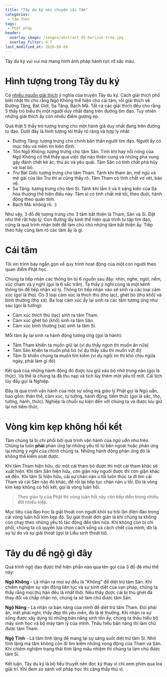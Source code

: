 ```yaml
---
title: "Tây du ký nói chuyện cái Tâm"
categories:
 - tâm thức
tags:
 - Phật pháp
header:
  overlay_image: /images/abstract-05-horizon-tree.jpg
  overlay_filter: 0.7
last_modified_at: 2020-09-04
---
```


Tây du ký vui vui mà mang hình ảnh pháp hành rực rỡ sắc màu.


# Hình tượng trong Tây du ký

Có [nhiều nguồn giải thích](https://www.google.com/search?q=%C3%BD+ngh%C4%A9a+truy%E1%BB%87n+t%C3%A2y+du+k%C3%BD) ý nghĩa của truyện Tây du ký. Cách giải thích phổ biết nhất thì cho rằng Ngộ Không thể hiện cho cái tâm, rồi giải thích về Đường Tăng, Bát Giới, Sa Tăng, Bạch Mã. Tất cả các giải thích đều cho rằng 5 thầy trò biểu thị một người duy nhất đang trên đường tìm đạo. Tuy nhiên những giải thích ấy còn nhiều điểm gượng ép.

Quả thật 5 thầy trò tượng trưng cho một hành giả duy nhất đang trên đường tu đạo. Dưới đây là hình tượng tôi thấy rõ ràng và hợp lý nhất:

 - Đường Tăng: tượng trưng cho chính bản thân người tìm đạo. Người ấy có mục tiêu và niềm tin kiên định.
 - Tôn Ngộ Không: tượng trưng cho tâm Sân. Tính khí hay nổi nóng của Ngộ Không có thể thấy qua việc đại náo thiên cung và những pha vung gậy đánh chết kẻ ác, thú ác và yêu quái. Tâm Sân có tính chất phá hủy và loại bỏ.
 - Trư Bát Giới: tượng trưng cho tâm Tham. Tánh khí tham ăn, mê ngủ và mê gái của lão Trư thì ai cũng thấy rõ. Tâm Tham có tính chất vơ vét, bảo vệ.
 - Sa Tăng: tượng trưng cho tâm Si. Tánh khí lầm lì và ít sáng kiến của Sa hòa thượng thể hiện điều này. Tâm si có tính chất mê tối, theo đuôi, hành động theo quán tính.
 - Bạch Mã: không rõ. :)

Như vậy, 3 đồ đệ tượng trưng cho 3 tâm bất thiện là Tham, Sân và Si. Đặt như thế rất hợp lý. Con đường lấy kinh thể hiện quá trình tu tập tìm đạo, cũng là quá trình nhận biết để làm chủ chủ những tâm bất thiện ấy. Tiếp theo hãy cùng làm rõ các tâm ấy là gì.

# Cái tâm 

Tôi xin trình bày ngắn gọn về quy trình hoạt động của một con người theo quan điểm Phật học.

Chúng ta tiếp nhận các thông tin từ 6 nguồn sau đây: nhìn, nghe, ngửi, nếm, xúc chạm và ý nghĩ (gọi là 6 sắc trần). Ta thấy ý nghĩ cũng là một kênh thông tin để tiếp nhận xử lý. Thông tin tiếp nhận vào sẽ sinh ra các loại cảm xúc (gọi là thọ). Có 3 loại cảm xúc là thích thú (thọ lạc), ghét bỏ (thọ khổ) và bình thường (thọ xả). Ba loại cảm xúc ấy lại sinh ra các tâm tương ứng như sau (gọi là tưởng):

 - Cảm xúc thích thú (lạc) sinh ra tâm Tham.
 - Cảm xúc ghét bỏ (khổ) sinh ra tâm Sân.
 - Cảm xúc bình thường (xả) sinh ta tâm Si.

Mỗi tâm ấy lại sinh ra hành động tương ứng (gọi là hành):

 - Tâm Tham khiến ta muốn giữ lại (ví dụ thấy ngon thì muốn ăn nữa)
 - Tâm Sân khiến ta muốn phá bỏ (ví dụ thấy xấu thì muốn vứt đi)
 - Tâm Si khiến chúng ta muốn tìm kiếm (ví dụ ngồi im thì khó chịu ngứa ngáy, phải làm gì đó)

Kết quả của những hành động đó được lưu giữ vào bộ nhớ trong não (gọi là thức). Và thế là chúng ta đã thu nạp và tích lũy thêm một yếu tố mới. Cái tích lũy đấy gọi là Nghiệp.

Đây là quá trình vận hành của một sự sống mà giáo lý Phật gọi là Ngũ uẩn, bao gồm: thân thể, cảm xúc, tư tưởng, hành động, tiềm thức (gọi là sắc, thọ, tưởng, hành, thức). Nghiệp là chuỗi sự kiện đến với chúng ta và được lưu giữ lại nơi tiềm thức.

# Vòng kìm kẹp không hồi kết

Tâm chúng ta bị chi phối bởi quá trình vận hành của *ngũ uẩn* như trên. Chúng ta luôn **phải** phản ứng lại những yếu tố từ bên ngoài hoặc phản ứng lại những ý nghĩ của chính chúng ta. Những hành động phản ứng đó là không thể kiểm soát được.

Khi tâm Tham hiện hữu, dù một cái tham bỏ được thì một cái tham khác sẽ xuất hiện. Khi tâm Sân hiện hữu, cơn giận này nguôi được thì cơn giận khác sẽ đến. Khi tâm Si hiện hữu, cái sự chán nản u tối luôn thúc ta đi tìm cái Tham và cái Sân nào đó khác, để rồi lại tiếp tục chán nản u tối. Đó là vòng kìm kẹp không có hồi kết, gọi là vòng luân hồi.

> Theo giáo lý của Phật thì vòng luân hồi này còn tiếp diễn trong nhiều đời nhiều kiếp.

Mục tiêu của đạo học là giải thoát con người khỏi sự trôi lăn điên đảo trong cái vòng luân hồi kìm kẹp đó. Sự giải thoát đơn giản là khi chúng ta không còn chạy theo những yếu tố tác động đến tâm nữa. Khi không còn bị chi phối, chúng ta có quyền lựa chọn cách sống và cách chết của mình, đó là sự tự do và sự giải thoát (gọi là Liễu sinh thoát tử).


# Tây du để ngộ gì đây

Quá trình ngộ đạo được thể hiện phần nào qua tên gọi của 3 đồ đệ như thế này:

**Ngộ Không** - Là nhận ra mọi sự đều là "Không" để diệt trừ tâm Sân. Khi chiêm nghiệm sự vận động liên tục và sự sinh diệt của vạn pháp, chúng ta thấy rằng mọi thù hận đều là nhất thời. Nếu thấy được cái bị thù ghét đã thay đổi và chấp nhận nó, chúng ta sẽ làm chủ được tâm Sân.

**Ngộ Năng** - Là nhận ra bản năng của mình để diệt trừ tâm Tham. Đói phải ăn, mệt phải nghỉ, thấy đẹp thì yêu mến, đó là lẽ thường. Khi nhận ra sự sống được xây dựng từ những bản năng sinh tồn ấy, chúng ta thấu hiểu bộ máy sinh học và bộ máy tâm lý của mình. Thấu hiểu bản năng thì làm chủ được tâm Tham.

**Ngộ Tĩnh** - Là tâm tĩnh lặng để mang lại sự sáng suốt diệt trừ tâm Si. Nhờ tĩnh lặng mà tâm không còn đi tìm kiếm những vọng động của Tham và Sân. Khi chiêm nghiệm trạng thái tĩnh lặng mầu nhiệm thì chúng ta làm chủ được tâm Si.

Kết luận, Tây du ký là bộ tiểu thuyết nên đọc kỹ thay vì chỉ xem phim qua loa giải trí. Khi đem so sánh với pháp học thì càng thấy thú vị.
